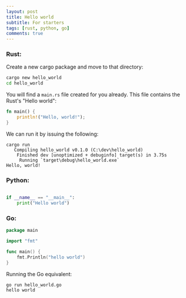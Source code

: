 ```yaml
---
layout: post
title: Hello world
subtitle: For starters
tags: [rust, python, go]
comments: true
---
```


### Rust:

Create a new cargo package and move to that directory:

```bash
cargo new hello_world
cd hello_world
```
You will find a `main.rs` file created for you already. This file contains the Rust's "Hello world":

```rust
fn main() {
    println!("Hello, world!");
}
```

We can run it by issuing the following:

```
cargo run
   Compiling hello_world v0.1.0 (C:\dev\hello_world)
    Finished dev [unoptimized + debuginfo] target(s) in 3.75s
     Running `target\debug\hello_world.exe`
Hello, world!
```


### Python:

```python

if __name__ == "__main__":
    print("Hello world")
```



### Go:


```go
package main

import "fmt"

func main() {
    fmt.Println("hello world")
}
```

Running the Go equivalent:

```
go run hello_world.go
hello world
```
